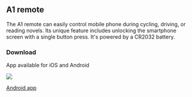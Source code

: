 ## A1 remote ##

The A1 remote can easily control mobile phone during cycling, driving, or reading novels. Its unique feature includes unlocking the smartphone screen with a single button press. It's powered by a CR2032 battery.

### Download ###

App available for iOS and Android

[<img src="https://www.aprbrother.com/img/ios-store.png"/>](https://apps.apple.com/app/a1remote/id6478522373)

[Android app](https://i1.aprbrother.com/apk/a1Remote-240108.apk)

